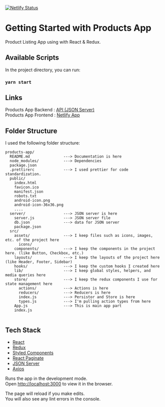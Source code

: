 [![Netlify Status](https://api.netlify.com/api/v1/badges/c299f784-8732-4d72-a662-43e2ec9ba227/deploy-status)](https://app.netlify.com/sites/app-market/deploys)

# Getting Started with Products App

Product Listing App using with React & Redux.

## Available Scripts

In the project directory, you can run:

### `yarn start`

## Links
Products App Backend : [API (JSON Server)](https://products-app-market.herokuapp.com/)<br>
Products App Frontend :  [Netlify App](https://products-app-market.herokuapp.com/)

## Folder Structure

I used the following folder structure:

```
products-app/
  README.md               ---> Documentation is here 
  node_modules/           ---> Dependencies 
  package.json 
  .prettirerc             ---> I used prettier for code standardization.
  public/
    index.html
    favicon.ico
    manifest.json
    robots.txt
    android-icon.png
    android-icon-36x36.png
    ....
  server/                 ---> JSON server is here
    server.js             ---> JSON server file
    db.json               ---> data for JSON server
    package.json
  src/
    assets/               ---> I keep files such as icons, images, etc. of the project here 
      icons/
    components/           ---> I keep the components in the project here. (like Button, Checkbox, etc.) 
    layouts/              ---> I keep the layouts of the project here (like Header, Footer, Sidebar)
    hooks/                ---> I keep the custom hooks I created here 
    lib/                  ---> I keep global styles, helpers, and media queries here
    store/                ---> I keep the redux components I use for state management here
      actions/            ---> Actions is here
      reducers/           ---> Reducers is here
      index.js            ---> Persistor and Store is here
      types.js            ---> I'm pulling action types from here 
    App.js                ---> This is main app part
    index.js
    
```

## Tech Stack
- [React](https://tr.reactjs.org/)
- [Redux](https://redux.js.org/)
- [Styled Components](https://styled-components.com/)
- [React Paginate](https://www.npmjs.com/package/react-paginate)
- [JSON Server](https://github.com/typicode/json-server)
- [Axios](https://github.com/axios/axios)



Runs the app in the development mode.\
Open [http://localhost:3000](http://localhost:3000) to view it in the browser.

The page will reload if you make edits.\
You will also see any lint errors in the console.

